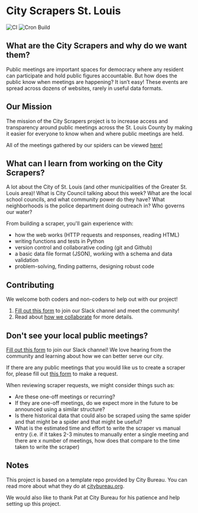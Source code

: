 # City Scrapers St. Louis

![CI](https://github.com/stl-public-meetings/city-scrapers-stl/workflows/CI/badge.svg)
![Cron Build](https://github.com/stl-public-meetings/city-scrapers-stl/workflows/Cron%20Build/badge.svg)

## What are the City Scrapers and why do we want them?

Public meetings are important spaces for democracy where any resident can participate and hold public figures accountable. But how does the public know when meetings are happening? It isn’t easy! These events are spread across dozens of websites, rarely in useful data formats.

## Our Mission

The mission of the City Scrapers project is to increase access and transparency around public meetings across the St. Louis County by making it easier for everyone to know when and where public meetings are held.

All of the meetings gathered by our spiders can be viewed [here!](https://stl-public-meetings.github.io/events-stl/)

## What can I learn from working on the City Scrapers?

A lot about the City of St. Louis (and other municipalities of the Greater St. Louis area)! What is City Council talking about this week? What are the local school councils, and what community power do they have? What neighborhoods is the police department doing outreach in? Who governs our water?

From building a scraper, you'll gain experience with:

* how the web works (HTTP requests and responses, reading HTML)
* writing functions and tests in Python
* version control and collaborative coding (git and Github)
* a basic data file format (JSON), working with a schema and data validation
* problem-solving, finding patterns, designing robust code

## Contributing

We welcome both coders and non-coders to help out with our project!

1. [Fill out this form](https://airtable.com/shr7a4qgK9rs2yzle) to join our Slack channel and meet the community!
2. Read about [how we collaborate](https://github.com/stl-public-meetings/city-scrapers-stl/blob/main/CONTRIBUTING.md) for more details.

## Don't see your local public meetings?

[Fill out this form](https://airtable.com/shr7a4qgK9rs2yzle) to join our Slack channel! We love hearing from the community and learning about how we can better serve our city.

If there are any public meetings that you would like us to create a scraper for, please fill out [this form](https://airtable.com/shrFCciN4g1CYLK9A) to make a request.

When reviewing scraper requests, we might consider things such as:

* Are these one-off meetings or recurring?
* If they are one-off meetings, do we expect more in the future to be announced using a similar structure?
* Is there historical data that could also be scraped using the same spider and that might be a spider and that might be useful?
* What is the estimated time and effort to write the scraper vs manual entry (i.e. if it takes 2-3 minutes to manually enter a single meeting and there are x number of meetings, how does that compare to the time taken to write the scraper)

## Notes
This project is based on a template repo provided by City Bureau. You can read more about what they do at [citybureau.org](https://www.citybureau.org/#our-newsroom).

We would also like to thank Pat at City Bureau for his patience and help setting up this project.
